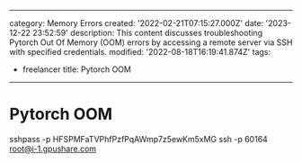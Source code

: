 ------
category: Memory Errors
created: '2022-02-21T07:15:27.000Z'
date: '2023-12-22 23:52:59'
description: This content discusses troubleshooting Pytorch Out Of Memory (OOM) errors
  by accessing a remote server via SSH with specified credentials.
modified: '2022-08-18T16:19:41.874Z'
tags:
- freelancer
title: Pytorch OOM
------

# Pytorch OOM

sshpass -p HFSPMFaTVPhfPzfPqAWmp7z5ewKm5xMG ssh -p 60164 root@i-1.gpushare.com
